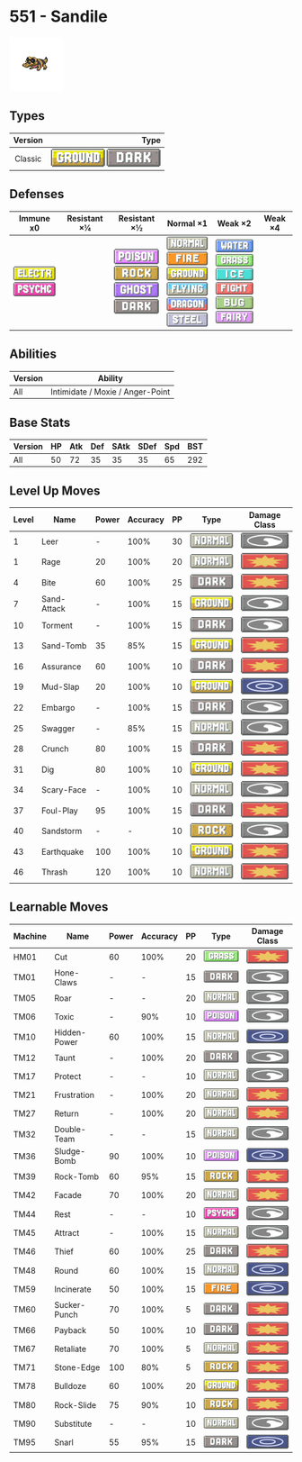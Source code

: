 # 551 - Sandile

![sandile](../img/pokemon/551.png)

## Types

| Version | Type                                                              |
| :-----: | ----------------------------------------------------------------: |
| Classic | ![ground](../img/types/ground.png) ![dark](../img/types/dark.png) |

## Defenses

| Immune x0                                                                       | Resistant ×¼ | Resistant ×½                                                                                                                                  | Normal ×1                                                                                                                                                                                                                       | Weak ×2                                                                                                                                                                                                                 | Weak ×4 |
| ------------------------------------------------------------------------------- | ------------ | --------------------------------------------------------------------------------------------------------------------------------------------- | ------------------------------------------------------------------------------------------------------------------------------------------------------------------------------------------------------------------------------- | ----------------------------------------------------------------------------------------------------------------------------------------------------------------------------------------------------------------------- | ------- |
| ![electric](../img/types/electric.png)<br/>![psychic](../img/types/psychic.png) |              | ![poison](../img/types/poison.png)<br/>![rock](../img/types/rock.png)<br/>![ghost](../img/types/ghost.png)<br/>![dark](../img/types/dark.png) | ![normal](../img/types/normal.png)<br/>![fire](../img/types/fire.png)<br/>![ground](../img/types/ground.png)<br/>![flying](../img/types/flying.png)<br/>![dragon](../img/types/dragon.png)<br/>![steel](../img/types/steel.png) | ![water](../img/types/water.png)<br/>![grass](../img/types/grass.png)<br/>![ice](../img/types/ice.png)<br/>![fighting](../img/types/fighting.png)<br/>![bug](../img/types/bug.png)<br/>![fairy](../img/types/fairy.png) |         |

## Abilities

| Version | Ability                          |
| ------- | -------------------------------- |
| All     | Intimidate / Moxie / Anger-Point |

## Base Stats

| Version | HP | Atk | Def | SAtk | SDef | Spd | BST |
| ------- | -- | --- | --- | ---- | ---- | --- | --- |
| All     | 50 | 72  | 35  | 35   | 35   | 65  | 292 |

## Level Up Moves

| Level | Name        | Power | Accuracy | PP | Type                               | Damage Class                           |
| ----- | ----------- | ----- | -------- | -- | ---------------------------------- | -------------------------------------- |
| 1     | Leer        | -     | 100%     | 30 | ![normal](../img/types/normal.png) | ![status](../img/types/status.png)     |
| 1     | Rage        | 20    | 100%     | 20 | ![normal](../img/types/normal.png) | ![physical](../img/types/physical.png) |
| 4     | Bite        | 60    | 100%     | 25 | ![dark](../img/types/dark.png)     | ![physical](../img/types/physical.png) |
| 7     | Sand-Attack | -     | 100%     | 15 | ![ground](../img/types/ground.png) | ![status](../img/types/status.png)     |
| 10    | Torment     | -     | 100%     | 15 | ![dark](../img/types/dark.png)     | ![status](../img/types/status.png)     |
| 13    | Sand-Tomb   | 35    | 85%      | 15 | ![ground](../img/types/ground.png) | ![physical](../img/types/physical.png) |
| 16    | Assurance   | 60    | 100%     | 10 | ![dark](../img/types/dark.png)     | ![physical](../img/types/physical.png) |
| 19    | Mud-Slap    | 20    | 100%     | 10 | ![ground](../img/types/ground.png) | ![special](../img/types/special.png)   |
| 22    | Embargo     | -     | 100%     | 15 | ![dark](../img/types/dark.png)     | ![status](../img/types/status.png)     |
| 25    | Swagger     | -     | 85%      | 15 | ![normal](../img/types/normal.png) | ![status](../img/types/status.png)     |
| 28    | Crunch      | 80    | 100%     | 15 | ![dark](../img/types/dark.png)     | ![physical](../img/types/physical.png) |
| 31    | Dig         | 80    | 100%     | 10 | ![ground](../img/types/ground.png) | ![physical](../img/types/physical.png) |
| 34    | Scary-Face  | -     | 100%     | 10 | ![normal](../img/types/normal.png) | ![status](../img/types/status.png)     |
| 37    | Foul-Play   | 95    | 100%     | 15 | ![dark](../img/types/dark.png)     | ![physical](../img/types/physical.png) |
| 40    | Sandstorm   | -     | -        | 10 | ![rock](../img/types/rock.png)     | ![status](../img/types/status.png)     |
| 43    | Earthquake  | 100   | 100%     | 10 | ![ground](../img/types/ground.png) | ![physical](../img/types/physical.png) |
| 46    | Thrash      | 120   | 100%     | 10 | ![normal](../img/types/normal.png) | ![physical](../img/types/physical.png) |

## Learnable Moves

| Machine | Name         | Power | Accuracy | PP | Type                                 | Damage Class                           |
| ------- | ------------ | ----- | -------- | -- | ------------------------------------ | -------------------------------------- |
| HM01    | Cut          | 60    | 100%     | 20 | ![grass](../img/types/grass.png)     | ![physical](../img/types/physical.png) |
| TM01    | Hone-Claws   | -     | -        | 15 | ![dark](../img/types/dark.png)       | ![status](../img/types/status.png)     |
| TM05    | Roar         | -     | -        | 20 | ![normal](../img/types/normal.png)   | ![status](../img/types/status.png)     |
| TM06    | Toxic        | -     | 90%      | 10 | ![poison](../img/types/poison.png)   | ![status](../img/types/status.png)     |
| TM10    | Hidden-Power | 60    | 100%     | 15 | ![normal](../img/types/normal.png)   | ![special](../img/types/special.png)   |
| TM12    | Taunt        | -     | 100%     | 20 | ![dark](../img/types/dark.png)       | ![status](../img/types/status.png)     |
| TM17    | Protect      | -     | -        | 10 | ![normal](../img/types/normal.png)   | ![status](../img/types/status.png)     |
| TM21    | Frustration  | -     | 100%     | 20 | ![normal](../img/types/normal.png)   | ![physical](../img/types/physical.png) |
| TM27    | Return       | -     | 100%     | 20 | ![normal](../img/types/normal.png)   | ![physical](../img/types/physical.png) |
| TM32    | Double-Team  | -     | -        | 15 | ![normal](../img/types/normal.png)   | ![status](../img/types/status.png)     |
| TM36    | Sludge-Bomb  | 90    | 100%     | 10 | ![poison](../img/types/poison.png)   | ![special](../img/types/special.png)   |
| TM39    | Rock-Tomb    | 60    | 95%      | 15 | ![rock](../img/types/rock.png)       | ![physical](../img/types/physical.png) |
| TM42    | Facade       | 70    | 100%     | 20 | ![normal](../img/types/normal.png)   | ![physical](../img/types/physical.png) |
| TM44    | Rest         | -     | -        | 10 | ![psychic](../img/types/psychic.png) | ![status](../img/types/status.png)     |
| TM45    | Attract      | -     | 100%     | 15 | ![normal](../img/types/normal.png)   | ![status](../img/types/status.png)     |
| TM46    | Thief        | 60    | 100%     | 25 | ![dark](../img/types/dark.png)       | ![physical](../img/types/physical.png) |
| TM48    | Round        | 60    | 100%     | 15 | ![normal](../img/types/normal.png)   | ![special](../img/types/special.png)   |
| TM59    | Incinerate   | 50    | 100%     | 15 | ![fire](../img/types/fire.png)       | ![special](../img/types/special.png)   |
| TM60    | Sucker-Punch | 70    | 100%     | 5  | ![dark](../img/types/dark.png)       | ![physical](../img/types/physical.png) |
| TM66    | Payback      | 50    | 100%     | 10 | ![dark](../img/types/dark.png)       | ![physical](../img/types/physical.png) |
| TM67    | Retaliate    | 70    | 100%     | 5  | ![normal](../img/types/normal.png)   | ![physical](../img/types/physical.png) |
| TM71    | Stone-Edge   | 100   | 80%      | 5  | ![rock](../img/types/rock.png)       | ![physical](../img/types/physical.png) |
| TM78    | Bulldoze     | 60    | 100%     | 20 | ![ground](../img/types/ground.png)   | ![physical](../img/types/physical.png) |
| TM80    | Rock-Slide   | 75    | 90%      | 10 | ![rock](../img/types/rock.png)       | ![physical](../img/types/physical.png) |
| TM90    | Substitute   | -     | -        | 10 | ![normal](../img/types/normal.png)   | ![status](../img/types/status.png)     |
| TM95    | Snarl        | 55    | 95%      | 15 | ![dark](../img/types/dark.png)       | ![special](../img/types/special.png)   |